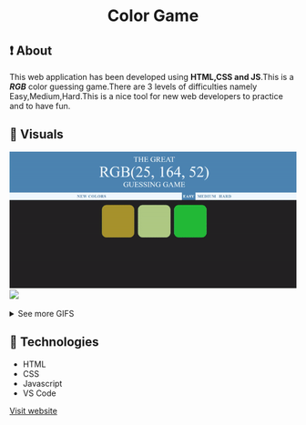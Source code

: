 <link rel="stylesheet" href="readme.css">
<h1 align="center">Color Game</h1>

## :exclamation: About

<p>
    This web application has been developed using <strong>HTML,CSS and JS</strong>.This is a <strong><em>RGB</em></strong> color guessing game.There are 3 levels of difficulties namely Easy,Medium,Hard.This is a nice tool for new web developers to practice and to have fun.
</p>

## :eyes: Visuals

<p>
    <img src="Demo\ezgif-1-21f7c321b5fb.gif" class="gif">
    <img src="Demo\ezgif.com-gif-maker.gif" class="gif">
</p>

<details>
<summary>See more GIFS</summary>
    <img src="Demo\ezgif.com-gif-maker1.gif" class="gif">
    <img src="Demo\ezgif.com-video-to-gif.gif" class="gif">
    <img src="Demo\ezgif.com-video-to-gif1.gif" class="gif">
    <img src="Demo\ezgif.com-video-to-gif3.gif" class="gif">
</details>

## :rocket: Technologies

<ul>
    <li>HTML</li>
    <li>CSS</li>
    <li>Javascript</li>
    <li>VS Code</li>
</ul>

[Visit website]()